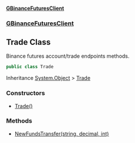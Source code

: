 #### [GBinanceFuturesClient](./index.md 'index')
### [GBinanceFuturesClient](./GBinanceFuturesClient.md 'GBinanceFuturesClient')
## Trade Class
Binance futures account/trade endpoints methods.  
```csharp
public class Trade
```
Inheritance [System.Object](https://docs.microsoft.com/en-us/dotnet/api/System.Object 'System.Object') &gt; [Trade](./GBinanceFuturesClient-Trade.md 'GBinanceFuturesClient.Trade')  
### Constructors
- [Trade()](./GBinanceFuturesClient-Trade-Trade().md 'GBinanceFuturesClient.Trade.Trade()')
### Methods
- [NewFundsTransfer(string, decimal, int)](./GBinanceFuturesClient-Trade-NewFundsTransfer(string_decimal_int).md 'GBinanceFuturesClient.Trade.NewFundsTransfer(string, decimal, int)')

